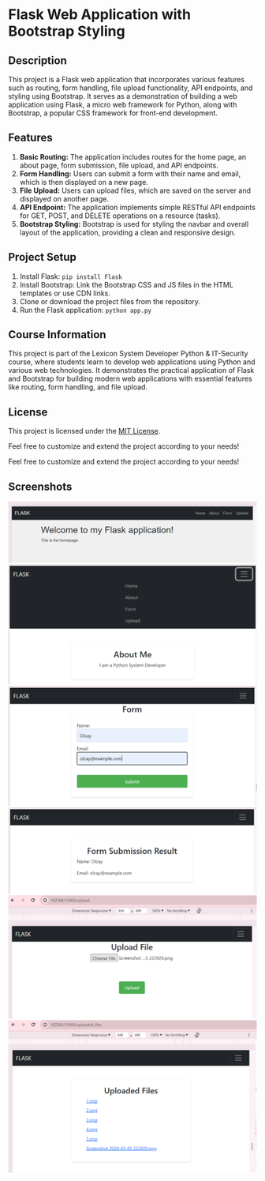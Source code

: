 # Flask Web Application with Bootstrap Styling

## Description
This project is a Flask web application that incorporates various features such as routing, form handling, file upload functionality, API endpoints, and styling using Bootstrap. 
It serves as a demonstration of building a web application using Flask, a micro web framework for Python, along with Bootstrap, a popular CSS framework for front-end development.

## Features
1. **Basic Routing:** The application includes routes for the home page, an about page, form submission, file upload, and API endpoints.
2. **Form Handling:** Users can submit a form with their name and email, which is then displayed on a new page.
3. **File Upload:** Users can upload files, which are saved on the server and displayed on another page.
4. **API Endpoint:** The application implements simple RESTful API endpoints for GET, POST, and DELETE operations on a resource (tasks).
5. **Bootstrap Styling:** Bootstrap is used for styling the navbar and overall layout of the application, providing a clean and responsive design.

## Project Setup
1. Install Flask: `pip install Flask`
2. Install Bootstrap: Link the Bootstrap CSS and JS files in the HTML templates or use CDN links.
3. Clone or download the project files from the repository.
4. Run the Flask application: `python app.py`

## Course Information
This project is part of the Lexicon System Developer Python & IT-Security course, where students learn to develop web applications using Python and various web technologies. 
It demonstrates the practical application of Flask and Bootstrap for building modern web applications with essential features like routing, form handling, and file upload.

## License
This project is licensed under the [MIT License](link-to-license).

Feel free to customize and extend the project according to your needs!

Feel free to customize and extend the project according to your needs!

## Screenshots
![Screenshot 1](https://github.com/Olcaytp/Flask-Python-Web-App/blob/main/assets/1.png)
![Screenshot 2](https://github.com/Olcaytp/Flask-Python-Web-App/blob/main/assets/2.png)
![Screenshot 3](https://github.com/Olcaytp/Flask-Python-Web-App/blob/main/assets/3.png)
![Screenshot 4](https://github.com/Olcaytp/Flask-Python-Web-App/blob/main/assets/4.png)
![Screenshot 5](https://github.com/Olcaytp/Flask-Python-Web-App/blob/main/assets/5.png)
![Screenshot 6](https://github.com/Olcaytp/Flask-Python-Web-App/blob/main/assets/6.png)
